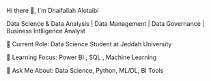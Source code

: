 Hi there 👋, I'm Dhaifallah Alotaibi

Data Science & Data Analysis | Data Management | Data Governance | Business Intlligence Analyst


🔭 Current Role: Data Science Student at Jeddah University

🌱 Learning Focus: Power BI , SQL , Machine Learning

💬 Ask Me About: Data Science, Python, ML/DL, BI Tools
